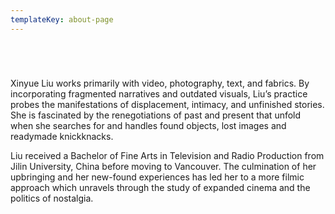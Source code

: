 ```yaml
---
templateKey: about-page
---
```



<img src="/assets/Untitled-3.png" alt="" title="" class="half half-left"></img>

<img src="/assets/DSC01807_JPG.jpg" alt="" title="" class="half half-right"></img>

<img src="/assets/back.png" alt="" title="" class="half-left half"></img>

<img src="/assets/empty.png" alt="" title="" class="half-right half"></img>

Xinyue Liu works primarily with video, photography, text, and fabrics. By incorporating fragmented narratives and outdated visuals, Liu’s practice probes the manifestations of displacement, intimacy, and unfinished stories. She is fascinated by the renegotiations of past and present that unfold when she searches for and handles found objects, lost images and readymade knickknacks.

Liu received a Bachelor of Fine Arts in Television and Radio Production from Jilin University, China before moving to Vancouver. The culmination of her upbringing and her new-found experiences has led her to a more filmic approach which unravels through the study of expanded cinema and the politics of nostalgia.
